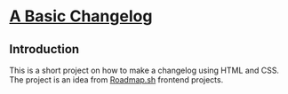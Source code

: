 # <ins>A Basic Changelog</ins>

## Introduction
This is a short project on how to make a changelog using HTML and CSS. The project is an idea from [Roadmap.sh](https://roadmap.sh/projects/changelog-component) frontend projects.